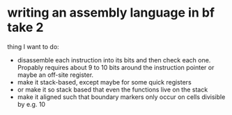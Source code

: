 # writing an assembly language in bf take 2
thing I want to do: 
- disassemble each instruction into its bits and then check each one. 
  Propably requires about 9 to 10 bits around the instruction pointer or maybe an off-site register.
- make it stack-based, except maybe for some quick registers
- or make it so stack based that even the functions live on the stack
- make it aligned such that boundary markers only occur on cells divisible by e.g. 10
